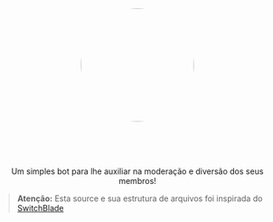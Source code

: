 <div align="center">
<img class="border border-red mb-2" src="https://cdn.discordapp.com/avatars/643304203334189056/8e96a4e7c0085295c23b38d574abd06f.png" height="auto" width="200" style="border-radius:50%"><br><br>
  
  
  <br><br>
  
  <p>Um simples bot para lhe auxiliar na moderação e diversão dos seus membros!</p>
  </div>



> **Atenção:** Esta source e sua estrutura de arquivos foi inspirada do [SwitchBlade](https://github.com/SwitchbladeBot/switchblade)
